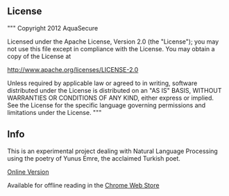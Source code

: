 
License
-------
""" Copyright 2012 AquaSecure

Licensed under the Apache License, Version 2.0 (the "License"); you may not use this file except in compliance with the License. You may obtain a copy of the License at

http://www.apache.org/licenses/LICENSE-2.0

Unless required by applicable law or agreed to in writing, software distributed under the License is distributed on an "AS IS" BASIS, WITHOUT WARRANTIES OR CONDITIONS OF ANY KIND, either express or implied. See the License for the specific language governing permissions and limitations under the License. """


Info
----

This is an experimental project dealing with Natural Language Processing using the poetry of Yunus Emre, the acclaimed Turkish poet.

[Online Version](http://bit.ly/yunusdivan)

Available for offline reading in the [Chrome Web Store](https://chrome.google.com/webstore/detail/yunus-emre-divan%C4%B1/fnmlkacineboemcikmeppadalmpkdojh?utm_source=chrome-ntp-launcher)